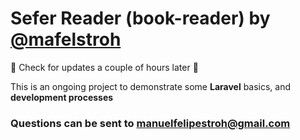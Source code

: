 Sefer Reader (book-reader) by [@mafelstroh](http://mafelstroh.io)
===================

:rocket: Check for updates a couple of hours later :rocket:

This is an ongoing project to demonstrate some **Laravel** basics, and **development processes**

### Questions can be sent to manuelfelipestroh@gmail.com
